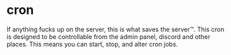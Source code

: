 # cron
If anything fucks up on the server, this is what saves the server:tm:. This cron is designed to be controllable from the admin panel, discord and other places. This means you can start, stop, and alter cron jobs.